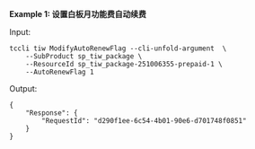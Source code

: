 **Example 1: 设置白板月功能费自动续费**



Input: 

```
tccli tiw ModifyAutoRenewFlag --cli-unfold-argument  \
    --SubProduct sp_tiw_package \
    --ResourceId sp_tiw_package-251006355-prepaid-1 \
    --AutoRenewFlag 1
```

Output: 
```
{
    "Response": {
        "RequestId": "d290f1ee-6c54-4b01-90e6-d701748f0851"
    }
}
```

